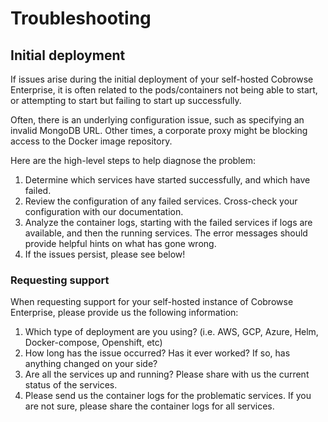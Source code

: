 # Troubleshooting

## Initial deployment

If issues arise during the initial deployment of your self-hosted Cobrowse Enterprise, it is often related to the pods/containers not being able to start, or attempting to start but failing to start up successfully.&#x20;

Often, there is an underlying configuration issue, such as specifying an invalid MongoDB URL. Other times, a corporate proxy might be blocking access to the Docker image repository.&#x20;

Here are the high-level steps to help diagnose the problem:

1. Determine which services have started successfully, and which have failed.
2. Review the configuration of any failed services. Cross-check your configuration with our documentation.&#x20;
3. Analyze the container logs, starting with the failed services if logs are available, and then the running services. The error messages should provide helpful hints on what has gone wrong.&#x20;
4. If the issues persist, please see below!

### Requesting support

When requesting support for your self-hosted instance of Cobrowse Enterprise, please provide us the following information:

1. Which type of deployment are you using? (i.e. AWS, GCP, Azure, Helm, Docker-compose, Openshift, etc)
2. How long has the issue occurred? Has it ever worked? If so, has anything changed on your side?&#x20;
3. Are all the services up and running? Please share with us the current status of the services.&#x20;
4. Please send us the container logs for the problematic services. If you are not sure, please share the container logs for all services.



###




